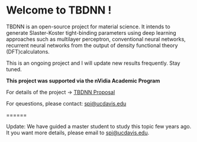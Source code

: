 # Welcome to TBDNN !

TBDNN is an open-source project for material science. It intends to generate 
Slaster-Koster tight-binding parameters using deep learning approaches such 
as multilayer perceptron, conventional neural networks, recurrent neural
networks from the output of density functional theory (DFT)calculatons.   
       
This is an ongoing project and I will update new results frequently. Stay tuned.     

**This project was supported via the nVidia Academic Program**

For details of the project -> [TBDNN Proposal](https://github.com/pipidog/TBDNN/blob/master/TBDNN%20proposal.pdf)    

For qeuestions, please contact: spi@ucdavis.edu

======

Update: 
We have guided a master student to study this topic few years ago. It you want more details, please email to spi@ucdavis.edu. 
